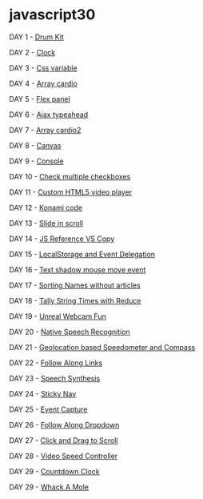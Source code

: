 # javascript30

DAY 1 - [Drum Kit](https://scottxxx666.github.io/javascript30/drum_kit/)

DAY 2 - [Clock](https://scottxxx666.github.io/javascript30/clock/)

DAY 3 - [Css variable](https://scottxxx666.github.io/javascript30/css_variable/)

DAY 4 - [Array cardio](https://github.com/scottxxx666/javascript30/blob/gh-pages/array_cardio/)

DAY 5 - [Flex panel](https://scottxxx666.github.io/javascript30/flex_panel/)

DAY 6 - [Ajax typeahead](https://scottxxx666.github.io/javascript30/ajax_typeahead)

DAY 7 - [Array cardio2](https://scottxxx666.github.io/javascript30/array_cardio2)

DAY 8 - [Canvas](https://scottxxx666.github.io/javascript30/canvas)

DAY 9 - [Console](https://scottxxx666.github.io/javascript30/console)

DAY 10 - [Check multiple checkboxes](https://scottxxx666.github.io/javascript30/checkboxes)

DAY 11 - [Custom HTML5 video player](https://scottxxx666.github.io/javascript30/video)

DAY 12 - [Konami code](https://scottxxx666.github.io/javascript30/konami_code)

DAY 13 - [Slide in scroll](https://scottxxx666.github.io/javascript30/scroll)

DAY 14 - [JS Reference VS Copy](https://scottxxx666.github.io/javascript30/reference)

DAY 15 - [LocalStorage and Event Delegation](https://scottxxx666.github.io/javascript30/local_storage)

DAY 16 - [Text shadow mouse move event](https://scottxxx666.github.io/javascript30/text_shadow)

DAY 17 - [Sorting Names without articles](https://scottxxx666.github.io/javascript30/sort_without_articles)

DAY 18 - [Tally String Times with Reduce](https://scottxxx666.github.io/javascript30/tally_times)

DAY 19 - [Unreal Webcam Fun](https://scottxxx666.github.io/javascript30/webcam)

DAY 20 - [Native Speech Recognition](https://scottxxx666.github.io/javascript30/speech_detection)

DAY 21 - [Geolocation based Speedometer and Compass](https://scottxxx666.github.io/javascript30/geolocation)

DAY 22 - [Follow Along Links](https://scottxxx666.github.io/javascript30/follow_links)

DAY 23 - [Speech Synthesis](https://scottxxx666.github.io/javascript30/speech_synthesis)

DAY 24 - [Sticky Nav](https://scottxxx666.github.io/javascript30/sticky_nav)

DAY 25 - [Event Capture](https://scottxxx666.github.io/javascript30/event)

DAY 26 - [Follow Along Dropdown](https://scottxxx666.github.io/javascript30/follow_nav)

DAY 27 - [Click and Drag to Scroll](https://scottxxx666.github.io/javascript30/drag_scroll)

DAY 28 - [Video Speed Controller](https://scottxxx666.github.io/javascript30/video_speed_controller)

DAY 29 - [Countdown Clock](https://scottxxx666.github.io/javascript30/countdown_timer)

DAY 29 - [Whack A Mole](https://scottxxx666.github.io/javascript30/whack_a_mole)
